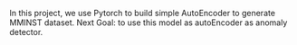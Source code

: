 In this project, we use Pytorch to build simple AutoEncoder to generate MMINST dataset.
Next Goal: to use this model as autoEncoder as anomaly detector.
